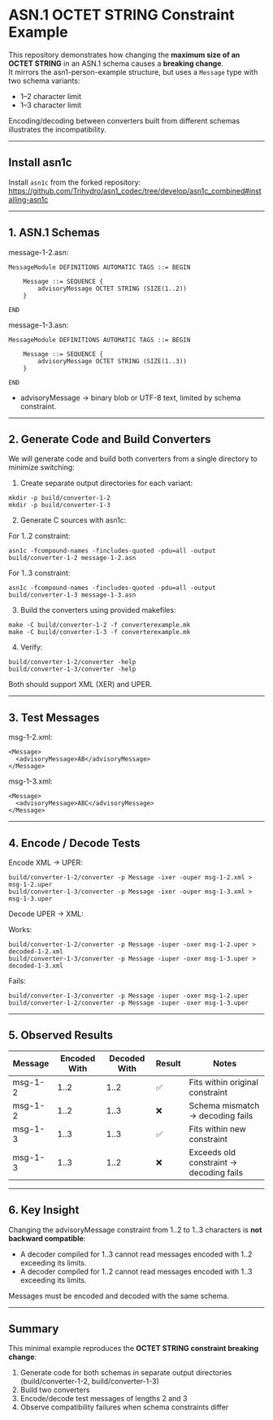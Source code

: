 # ASN.1 OCTET STRING Constraint Example

This repository demonstrates how changing the **maximum size of an OCTET STRING** in an ASN.1 schema causes a **breaking change**.  
It mirrors the asn1-person-example structure, but uses a `Message` type with two schema variants:

- 1–2 character limit  
- 1–3 character limit

Encoding/decoding between converters built from different schemas illustrates the incompatibility.

---

## Install asn1c
Install `asn1c` from the forked repository:  
https://github.com/Trihydro/asn1_codec/tree/develop/asn1c_combined#installing-asn1c

---

## 1. ASN.1 Schemas

message-1-2.asn:
```
MessageModule DEFINITIONS AUTOMATIC TAGS ::= BEGIN

    Message ::= SEQUENCE {
        advisoryMessage OCTET STRING (SIZE(1..2))
    }

END
```

message-1-3.asn:
```
MessageModule DEFINITIONS AUTOMATIC TAGS ::= BEGIN

    Message ::= SEQUENCE {
        advisoryMessage OCTET STRING (SIZE(1..3))
    }

END
```

- advisoryMessage → binary blob or UTF-8 text, limited by schema constraint.

---

## 2. Generate Code and Build Converters

We will generate code and build both converters from a single directory to minimize switching:

1. Create separate output directories for each variant:
```
mkdir -p build/converter-1-2
mkdir -p build/converter-1-3
```

2. Generate C sources with asn1c:

For 1..2 constraint:
```
asn1c -fcompound-names -fincludes-quoted -pdu=all -output build/converter-1-2 message-1-2.asn
```

For 1..3 constraint:
```
asn1c -fcompound-names -fincludes-quoted -pdu=all -output build/converter-1-3 message-1-3.asn
```

3. Build the converters using provided makefiles:
```
make -C build/converter-1-2 -f converterexample.mk
make -C build/converter-1-3 -f converterexample.mk
```

4. Verify:
```
build/converter-1-2/converter -help
build/converter-1-3/converter -help
```

Both should support XML (XER) and UPER.

---

## 3. Test Messages

msg-1-2.xml:
```
<Message>
  <advisoryMessage>AB</advisoryMessage>
</Message>
```

msg-1-3.xml:
```
<Message>
  <advisoryMessage>ABC</advisoryMessage>
</Message>
```

---

## 4. Encode / Decode Tests

Encode XML → UPER:
```
build/converter-1-2/converter -p Message -ixer -ouper msg-1-2.xml > msg-1-2.uper  
build/converter-1-3/converter -p Message -ixer -ouper msg-1-3.xml > msg-1-3.uper
```

Decode UPER → XML:

Works:
```
build/converter-1-2/converter -p Message -iuper -oxer msg-1-2.uper > decoded-1-2.xml  
build/converter-1-3/converter -p Message -iuper -oxer msg-1-3.uper > decoded-1-3.xml
```

Fails:
```
build/converter-1-3/converter -p Message -iuper -oxer msg-1-2.uper  
build/converter-1-2/converter -p Message -iuper -oxer msg-1-3.uper
```

---

## 5. Observed Results

| Message     | Encoded With | Decoded With | Result | Notes |
|-------------|--------------|--------------|--------|-------|
| msg-1-2     | 1..2         | 1..2         | ✅     | Fits within original constraint |
| msg-1-2     | 1..2         | 1..3         | ❌     | Schema mismatch → decoding fails |
| msg-1-3     | 1..3         | 1..3         | ✅     | Fits within new constraint |
| msg-1-3     | 1..3         | 1..2         | ❌     | Exceeds old constraint → decoding fails |

---

## 6. Key Insight

Changing the advisoryMessage constraint from 1..2 to 1..3 characters is **not backward compatible**:

- A decoder compiled for 1..3 cannot read messages encoded with 1..2 exceeding its limits.  
- A decoder compiled for 1..2 cannot read messages encoded with 1..3 exceeding its limits.  

Messages must be encoded and decoded with the same schema.

---

## Summary

This minimal example reproduces the **OCTET STRING constraint breaking change**:

1. Generate code for both schemas in separate output directories (build/converter-1-2, build/converter-1-3)  
2. Build two converters  
3. Encode/decode test messages of lengths 2 and 3  
4. Observe compatibility failures when schema constraints differ
